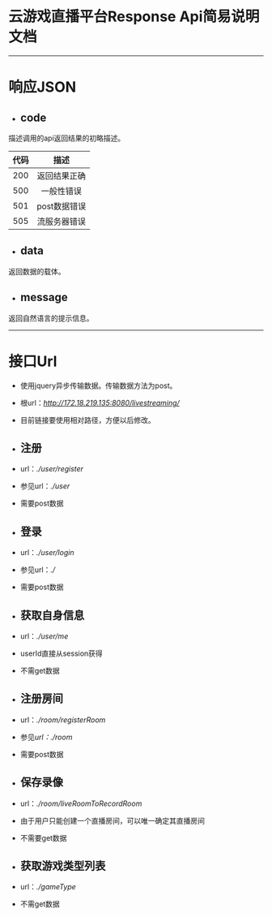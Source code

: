 # 云游戏直播平台Response Api简易说明文档

---
# 响应JSON

- ## code
 描述调用的api返回结果的初略描述。

  | 代码   | 描述       |
  |:------:|:----------:|
  |200     |返回结果正确 |
  |500     |一般性错误|
  |501     |post数据错误|
  |505     |流服务器错误    |


- ## data
 返回数据的载体。

- ## message
 返回自然语言的提示信息。

 ---

# 接口Url

 - 使用jquery异步传输数据。传输数据方法为post。
 - 根url：*http://172.18.219.135:8080/livestreaming/*
 - 目前链接要使用相对路径，方便以后修改。

- ## 注册
 - url：*./user/register*
 - 参见url：*./user*
 - 需要post数据

- ## 登录
 - url：*./user/login*
 - 参见url：*./*
 - 需要post数据

- ## 获取自身信息
 - url：*./user/me*
 - userId直接从session获得
 - 不需get数据

- ## 注册房间
 - url：*./room/registerRoom*
 - 参见*url：./room*
 - 需要post数据

- ## 保存录像
 - url：*./room/liveRoomToRecordRoom*
 - 由于用户只能创建一个直播房间，可以唯一确定其直播房间
 - 不需要get数据

- ## 获取游戏类型列表
 - url：*./gameType*
 - 不需get数据
